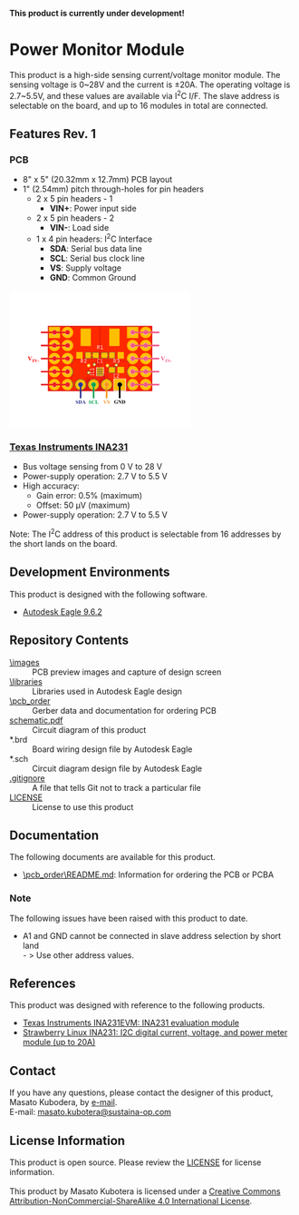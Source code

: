 <html lang="en">

<head>
	<meta charset="uft-8">
	<meta name="author" content="Masato Kubotera">
    <meta name="description" content="">
</head>

<body>
    <p><strong>This product is currently under development!</strong></p>
	<h1>Power Monitor Module</h1>
        <p>
            This product is a high-side sensing current/voltage monitor module. The sensing voltage is 0~28V and the current is ±20A. The operating voltage is 2.7~5.5V, and these values are available via I<sup>2</sup>C I/F. The slave address is selectable on the board, and up to 16 modules in total are connected.
        </p>
	<h2>Features Rev. 1</h2>
        <p>
        </p>
    <h3>PCB</h3>
        <p>
            <ul>
                <li>8" x 5" (20.32mm x 12.7mm) PCB layout</li>
                <li>1" (2.54mm) pitch through-holes for pin headers
                    <ul>
                        <li>2 x 5 pin headers - 1
                            <ul>
                                <li><strong>VIN+</strong>: Power input side</li>
                            </ul>
                        </li>
                        <li>2 x 5 pin headers - 2
                            <ul>
                                <li><strong>VIN-</strong>: Load side</li>
                            </ul>
                        </li>
                        <li>1 x 4 pin headers: I<sup>2</sup>C Interface
                            <ul>
                                <li><strong>SDA</strong>: Serial bus data line</li>
                                <li><strong>SCL</strong>: Serial bus clock line</li>
                                <li><strong>VS</strong>: Supply voltage</li>
                                <li><strong>GND</strong>: Common Ground</li>
                            </ul>
                        </li>
                    </ul>
                </li>
            </ul>
            <img src="/images/pinout.png" width="320px">
        </p>
    <h3><a href="https://www.ti.com/product/en-us/INA231">Texas Instruments INA231</a></h3>
        <p>
            <ul>
                <li>Bus voltage sensing from 0 V to 28 V</li>
                <li>Power-supply operation: 2.7 V to 5.5 V</li>
                <li>High accuracy:
                    <ul>
                        <li>Gain error: 0.5% (maximum)</li>
                        <li>Offset: 50 μV (maximum)</li>
                    </ul>
                </li>
                <li>Power-supply operation: 2.7 V to 5.5 V</li>
            </ul>
            Note: The I<sup>2</sup>C address of this product is selectable from 16 addresses by the short lands on the board.
        <p>
	<h2>Development Environments</h2>
    <p>
        This product is designed with the following software.
            <ul>
                <li><a href="https://www.autodesk.com/products/eagle/overview">Autodesk Eagle 9.6.2</a></li>
            </ul>
    </p>
    <h2>Repository Contents</h2>
        <p>
            <dl>
                <dt><a href="/images">\images</a></dt>
                <dd>PCB preview images and capture of design screen</dd>
                <dt><a href="/libraries">\libraries</a></dt>
                <dd>Libraries used in Autodesk Eagle design</dd>
                <dt><a href="/pcb_order">\pcb_order</a> </dt>
                <dd>Gerber data and documentation for ordering PCB</dd>
                <dt><a href="/schematic.pdf">schematic.pdf</a></dt>
                <dd>Circuit diagram of this product</dd>
                <dt>*.brd</dt>
                <dd>Board wiring design file by Autodesk Eagle</dd>
                <dt>*.sch</dt>
                <dd>Circuit diagram design file by Autodesk Eagle</dd>
                <dt><a href="/.gitignore">.gitignore</a></dt>
                <dd>A file that tells Git not to track a particular file</dd>            <dt><a href="/LICENSE">LICENSE</a></dt>
                <dd>License to use this product</dd>
            </dl>
        </p>
    <h2>Documentation</h2>
        <p>
            The following documents are available for this product.
            <ul>
                <li><a href="/pcb_order/README.md">\pcb_order\README.md</a>: Information for ordering the PCB or PCBA</li>
            </ul>
        </p>
    <h3>Note</h3>
        <p>
            The following issues have been raised with this product to date.
            <ul>
                <li>
		  A1 and GND cannot be connected in slave address selection by short land<br>
		  - > Use other address values.
		</li>
            </ul>
        </p>
    <h2>References</h2>
        <p>
            This product was designed with reference to the following products.
            <ul>
                <li><a href="https://www.ti.com/product/INA231EVM/part-details/INA231EVM">Texas Instruments INA231EVM: INA231 evaluation module</a></li>
                <li><a href="http://strawberry-linux.com/catalog/items?code=12231">Strawberry Linux INA231: I2C digital current, voltage, and power meter module (up to 20A)</a></li>
            </ul>
        </p>
    <h2>Contact</h2>
        <p>
            If you have any questions, please contact the designer of this product, Masato Kubodera, by <a href="mailto:masatokubotera06@yahoo.co.jp">e-mail</a>.<br>
            E-mail: <a href="mailto:masatokubotera06@yahoo.co.jp">masato.kubotera@sustaina-op.com </a>
        </p>
    <h2>License Information</h2>
        <p>
            This product is open source. Please review the <a href="/LICENSE">LICENSE</a> for license information.<br>
            <br>
            This product by Masato Kubotera is licensed under a <a href="http://creativecommons.org/licenses/by-nc-sa/4.0/">Creative Commons Attribution-NonCommercial-ShareAlike 4.0 International License</a>.
        </p>
</body>
</html>
